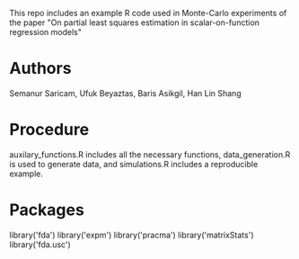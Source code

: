 This repo includes an example R code used in Monte-Carlo experiments of the paper "On partial least squares estimation in scalar-on-function regression models"
# Authors
Semanur Saricam, Ufuk Beyaztas, Baris Asikgil, Han Lin Shang
# Procedure
auxilary_functions.R includes all the necessary functions, data_generation.R is used to generate data, and simulations.R includes a reproducible example.
# Packages
library('fda')
library('expm')
library('pracma')
library('matrixStats')
library('fda.usc')
